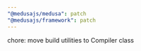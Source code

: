 ```yaml
---
"@medusajs/medusa": patch
"@medusajs/framework": patch
---
```


chore: move build utilities to Compiler class
